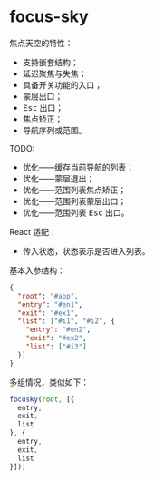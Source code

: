 # focus-sky

焦点天空的特性：

- 支持嵌套结构；
- 延迟聚焦与失焦；
- 具备开关功能的入口；
- 蒙层出口；
- <kbd>Esc</kbd> 出口；
- 焦点矫正；
- 导航序列或范围。

TODO:
- 优化——缓存当前导航的列表；
- 优化——蒙层退出；
- 优化——范围列表焦点矫正；
- 优化——范围列表蒙层出口；
- 优化——范围列表 <kbd>Esc</kbd> 出口。

React 适配：
- 传入状态，状态表示是否进入列表。

基本入参结构：

```json
{
  "root": "#app",
  "entry": "#en1",
  "exit": "#ex1",
  "list": ["#i1", "#i2", {
    "entry": "#en2",
    "exit": "#ex2",
    "list": ["#i3"]
  }]
}
```

多组情况，类似如下：

```javascript
focusky(root, [{
  entry,
  exit,
  list
}, {
  entry,
  exit,
  list
}]);
```